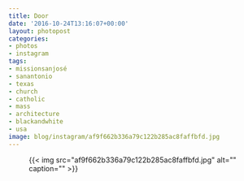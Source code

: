 ```yaml
---
title: Door
date: '2016-10-24T13:16:07+00:00'
layout: photopost
categories:
- photos
- instagram
tags:
- missionsanjosé
- sanantonio
- texas
- church
- catholic
- mass
- architecture
- blackandwhite
- usa
image: blog/instagram/af9f662b336a79c122b285ac8faffbfd.jpg
---
```


<figure class="photo photo--square">
  {{< img src="af9f662b336a79c122b285ac8faffbfd.jpg" alt="" caption="" >}}

</figure>



